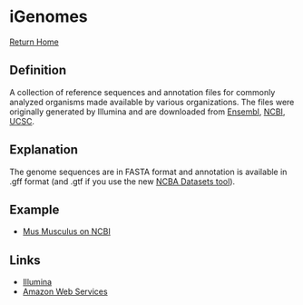 # iGenomes

[Return Home](../README.md)

## Definition

A collection of reference sequences and annotation files for commonly analyzed organisms made available by various organizations. The files were originally generated by Illumina and are downloaded from [Ensembl](https://uswest.ensembl.org/index.html), [NCBI](https://www.ncbi.nlm.nih.gov), [UCSC](.https://genome.ucsc.edu).

## Explanation

The genome sequences are in FASTA format and annotation is available in .gff format (and .gtf if you use the new [NCBA Datasets tool](https://www.ncbi.nlm.nih.gov/datasets/genomes/?txid=10090)).

## Example

 * [Mus Musculus on NCBI](https://www.ncbi.nlm.nih.gov/genome/?term=txid10090[Organism:exp])

## Links
* [Illumina](https://www.google.com/url?sa=t&rct=j&q=&esrc=s&source=web&cd=&ved=2ahUKEwjptOmz6oDvAhVCIDQIHTYUAvwQFjAAegQIARAE&url=https%3A%2F%2Fsupport.illumina.com%2Fsequencing%2Fsequencing_software%2Figenome.html&usg=AOvVaw2m7XyoexIuDlXCbAeybjO0)
* [Amazon Web Services](https://www.google.com/url?sa=t&rct=j&q=&esrc=s&source=web&cd=&ved=2ahUKEwjptOmz6oDvAhVCIDQIHTYUAvwQFjACegQIBRAD&url=https%3A%2F%2Fewels.github.io%2FAWS-iGenomes%2F&usg=AOvVaw2oFMw35gzS4fEIguh-EpwZ)

